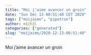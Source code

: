 ```yaml
---
title: "Moi j’aime avancer un groin"
date: "Sun Dec 13 00:51:40 CET 2020"
tags: ["moijaime", "pipotron"]
author: m1ch3l
categories: ["generated"]
slug: "moijaime/2020-12-13-00:51:40"
---
```


Moi j’aime avancer un groin
